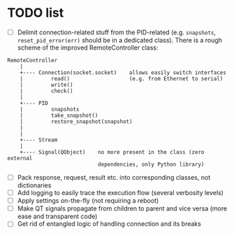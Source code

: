 # TODO list

- [ ] Delimit connection-related stuff from the PID-related (e.g. `snapshots`, `reset_pid_error(err)` should be in a dedicated class). There is a rough scheme of the improved RemoteController class:
```text
RemoteController
    |
    +---- Connection(socket.socket)    allows easily switch interfaces
    |         read()                   (e.g. from Ethernet to serial)
    |         write()
    |         check()
    |
    +---- PID
    |         snapshots
    |         take_snapshot()
    |         restore_snapshot(snapshot)
    |         
    |
    +---- Stream
    |
    +---- Signal(QObject)    no more present in the class (zero external
                             dependencies, only Python library)
```
- [ ] Pack response, request, result etc. into corresponding classes, not dictionaries
- [ ] Add logging to easily trace the execution flow (several verbosity levels)
- [ ] Apply settings on-the-fly (not requiring a reboot)
- [ ] Make QT signals propagate from children to parent and vice versa (more ease and transparent code)
- [ ] Get rid of entangled logic of handling connection and its breaks
